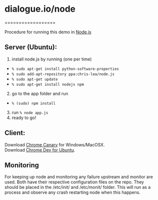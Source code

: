 # dialogue.io/node
==================

Procedure for running this demo in [Node.js](http://nodejs.org/)

## Server (Ubuntu):

1. install node.js by running (one per time)
 * `% sudo apt-get install python-software-properties`
 * `% sudo add-apt-repository ppa:chris-lea/node.js`
 * `% sudo apt-get update`
 * `% sudo apt-get install nodejs npm`
2. go to the app folder and run
 * `% (sudo) npm install`
3. run `% node app.js`
4. ready to go!

## Client:  
Download [Chrome Canary](https://tools.google.com/dlpage/chromesxs/) for Windows/MacOSX.  
Download [Chrome Dev for Ubuntu](http://www.chromium.org/getting-involved/dev-channel/).  

## Monitoring

For keeping up node and monitoring any failure upstream and monitor are used. Both have their respective configuration files on the repo. They should be placed in the /etc/init/ and /etc/monit/ folder. This will run as a process and observe any crash restarting node when this happens.